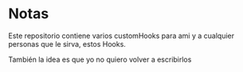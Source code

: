 
# Notas

Este repositorio contiene varios customHooks para ami y a cualquier personas que le sirva, estos Hooks.

También la idea es que yo no quiero volver a escribirlos